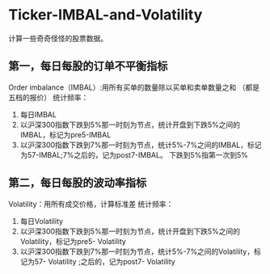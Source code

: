 # Ticker-IMBAL-and-Volatility
计算一些奇奇怪怪的股票数据。

## 第一，每日每股的订单不平衡指标
Order imbalance（IMBAL）:用所有买单的数量除以买单和卖单数量之和 （都是五档的报价）
统计频率：
1. 每日IMBAL
2. 以沪深300指数下跌到5%那一时刻为节点，统计开盘到下跌5%之间的IMBAL，标记为pre5-IMBAL
3. 以沪深300指数下跌到7%那一时刻为节点，统计5%-7%之间的IMBAL，标记为57-IMBAL;7%之后的，记为post7-IMBAL。
下跌到5%指第一次到5%

## 第二，每日每股的波动率指标
Volatility：用所有成交价格，计算标准差
统计频率：
1. 每日Volatility
2. 以沪深300指数下跌到5%那一时刻为节点，统计开盘到下跌5%之间的Volatility，标记为pre5- Volatility
3. 以沪深300指数下跌到7%那一时刻为节点，统计5%-7%之间的Volatility，标记为57- Volatility ;之后的，记为post7- Volatility
